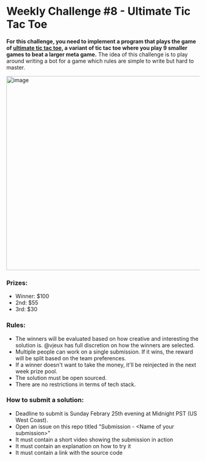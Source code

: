 # Weekly Challenge #8 - Ultimate Tic Tac Toe

**For this challenge, you need to implement a program that plays the game of [ultimate tic tac toe](https://en.wikipedia.org/wiki/Ultimate_tic-tac-toe), a variant of tic tac toe where you play 9 smaller games to beat a larger meta game.** The idea of this challenge is to play around writing a bot for a game which rules are simple to write but hard to master.

<img width="506" alt="image" src="https://github.com/Algorithm-Arena/weekly-challenge-8-ultimate-tic-tac-toe/assets/197597/4b578647-46ad-4577-9d03-2d25d87875eb">

### Prizes:
* Winner: $100
* 2nd: $55
* 3rd: $30

### Rules:
* The winners will be evaluated based on how creative and interesting the solution is. @vjeux has full discretion on how the winners are selected.
* Multiple people can work on a single submission. If it wins, the reward will be split based on the team preferences.
* If a winner doesn't want to take the money, it'll be reinjected in the next week prize pool.
* The solution must be open sourced.
* There are no restrictions in terms of tech stack.

### How to submit a solution:
* Deadline to submit is Sunday Febrary 25th evening at Midnight PST (US West Coast).
* Open an issue on this repo titled "Submission - &lt;Name of your submission&gt;"
* It must contain a short video showing the submission in action
* It must contain an explanation on how to try it
* It must contain a link with the source code
